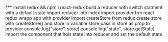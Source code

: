 *** install redux && npm i react-redux
build a reducer with switch statment with a default state 
import reducer into index
import provider frm react redux 
wrapp app with provider 
import createStore from redux
create store with createStore() and store in variable store 
pass in store as prop to provider
console.log("store", store)
console.log("state", store.getState)
import the component that hols state into reducer and set the default state 
